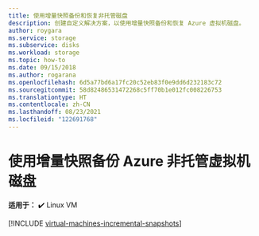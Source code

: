 ```yaml
---
title: 使用增量快照备份和恢复非托管磁盘
description: 创建自定义解决方案，以使用增量快照备份和恢复 Azure 虚拟机磁盘。
author: roygara
ms.service: storage
ms.subservice: disks
ms.workload: storage
ms.topic: how-to
ms.date: 09/15/2018
ms.author: rogarana
ms.openlocfilehash: 6d5a77bd6a17fc20c52eb83f0e9dd6d232183c72
ms.sourcegitcommit: 58d82486531472268c5ff70b1e012fc008226753
ms.translationtype: HT
ms.contentlocale: zh-CN
ms.lasthandoff: 08/23/2021
ms.locfileid: "122691768"
---
```

# <a name="back-up-azure-unmanaged-virtual-machine-disks-with-incremental-snapshots"></a>使用增量快照备份 Azure 非托管虚拟机磁盘

**适用于：** :heavy_check_mark: Linux VM

[!INCLUDE [virtual-machines-incremental-snapshots](../../../includes/virtual-machines-incremental-snapshots.md)]
